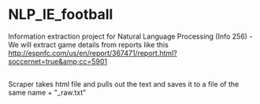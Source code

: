 NLP_IE_football
===============

Information extraction project for Natural Language Processing (Info 256) - We will extract game details from reports like this http://espnfc.com/us/en/report/367471/report.html?soccernet=true&amp;cc=5901

##
Scraper takes html file and pulls out the text and saves it to a file of the same name + "_raw.txt"
